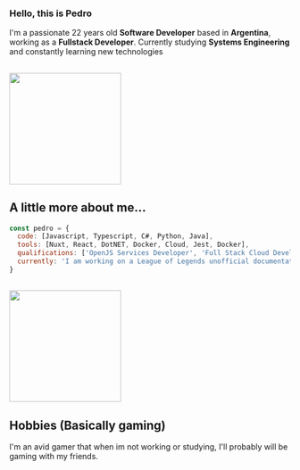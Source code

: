 ### Hello, this is **Pedro**

I'm a passionate 22 years old **Software Developer** based in **Argentina**, working as a **Fullstack Developer**.
Currently studying **Systems Engineering** and constantly learning new technologies

## <img src="https://media.giphy.com/media/kwEmwFUWO5Ety/giphy.gif" width="200">
## A little more about me...  

```javascript
const pedro = {
  code: [Javascript, Typescript, C#, Python, Java],
  tools: [Nuxt, React, DotNET, Docker, Cloud, Jest, Docker],
  qualifications: ['OpenJS Services Developer', 'Full Stack Cloud Developer'],
  currently: 'I am working on a League of Legends unofficial documentation project.'
}
```

## <img src="https://media.giphy.com/media/ckTRTDXhDF652ltrK9/giphy.gif" width="200">
## Hobbies (Basically gaming)

I'm an avid gamer that when im not working or studying, I'll probably will be gaming with my friends.  
